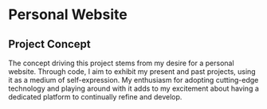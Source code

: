 # Personal Website

## Project Concept
The concept driving this project stems from my desire for a personal website. Through code, I aim to exhibit my present and past projects, using it as a medium of self-expression. My enthusiasm for adopting cutting-edge technology and playing around with it adds to my excitement about having a dedicated platform to continually refine and develop.